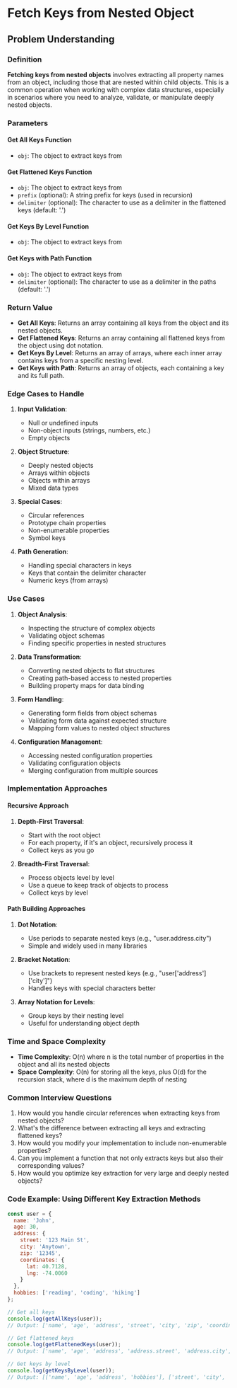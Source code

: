 # Fetch Keys from Nested Object

## Problem Understanding

### Definition

**Fetching keys from nested objects** involves extracting all property names from an object, including those that are nested within child objects. This is a common operation when working with complex data structures, especially in scenarios where you need to analyze, validate, or manipulate deeply nested objects.

### Parameters

#### Get All Keys Function
- `obj`: The object to extract keys from

#### Get Flattened Keys Function
- `obj`: The object to extract keys from
- `prefix` (optional): A string prefix for keys (used in recursion)
- `delimiter` (optional): The character to use as a delimiter in the flattened keys (default: '.')

#### Get Keys By Level Function
- `obj`: The object to extract keys from

#### Get Keys with Path Function
- `obj`: The object to extract keys from
- `delimiter` (optional): The character to use as a delimiter in the paths (default: '.')

### Return Value

- **Get All Keys**: Returns an array containing all keys from the object and its nested objects.
- **Get Flattened Keys**: Returns an array containing all flattened keys from the object using dot notation.
- **Get Keys By Level**: Returns an array of arrays, where each inner array contains keys from a specific nesting level.
- **Get Keys with Path**: Returns an array of objects, each containing a key and its full path.

### Edge Cases to Handle

1. **Input Validation**:
   - Null or undefined inputs
   - Non-object inputs (strings, numbers, etc.)
   - Empty objects

2. **Object Structure**:
   - Deeply nested objects
   - Arrays within objects
   - Objects within arrays
   - Mixed data types

3. **Special Cases**:
   - Circular references
   - Prototype chain properties
   - Non-enumerable properties
   - Symbol keys

4. **Path Generation**:
   - Handling special characters in keys
   - Keys that contain the delimiter character
   - Numeric keys (from arrays)

### Use Cases

1. **Object Analysis**:
   - Inspecting the structure of complex objects
   - Validating object schemas
   - Finding specific properties in nested structures

2. **Data Transformation**:
   - Converting nested objects to flat structures
   - Creating path-based access to nested properties
   - Building property maps for data binding

3. **Form Handling**:
   - Generating form fields from object schemas
   - Validating form data against expected structure
   - Mapping form values to nested object structures

4. **Configuration Management**:
   - Accessing nested configuration properties
   - Validating configuration objects
   - Merging configuration from multiple sources

### Implementation Approaches

#### Recursive Approach

1. **Depth-First Traversal**:
   - Start with the root object
   - For each property, if it's an object, recursively process it
   - Collect keys as you go

2. **Breadth-First Traversal**:
   - Process objects level by level
   - Use a queue to keep track of objects to process
   - Collect keys by level

#### Path Building Approaches

1. **Dot Notation**:
   - Use periods to separate nested keys (e.g., "user.address.city")
   - Simple and widely used in many libraries

2. **Bracket Notation**:
   - Use brackets to represent nested keys (e.g., "user['address']['city']")
   - Handles keys with special characters better

3. **Array Notation for Levels**:
   - Group keys by their nesting level
   - Useful for understanding object depth

### Time and Space Complexity

- **Time Complexity**: O(n) where n is the total number of properties in the object and all its nested objects
- **Space Complexity**: O(n) for storing all the keys, plus O(d) for the recursion stack, where d is the maximum depth of nesting

### Common Interview Questions

1. How would you handle circular references when extracting keys from nested objects?
2. What's the difference between extracting all keys and extracting flattened keys?
3. How would you modify your implementation to include non-enumerable properties?
4. Can you implement a function that not only extracts keys but also their corresponding values?
5. How would you optimize key extraction for very large and deeply nested objects?

### Code Example: Using Different Key Extraction Methods

```javascript
const user = {
  name: 'John',
  age: 30,
  address: {
    street: '123 Main St',
    city: 'Anytown',
    zip: '12345',
    coordinates: {
      lat: 40.7128,
      lng: -74.0060
    }
  },
  hobbies: ['reading', 'coding', 'hiking']
};

// Get all keys
console.log(getAllKeys(user));
// Output: ['name', 'age', 'address', 'street', 'city', 'zip', 'coordinates', 'lat', 'lng', 'hobbies', '0', '1', '2']

// Get flattened keys
console.log(getFlattenedKeys(user));
// Output: ['name', 'age', 'address', 'address.street', 'address.city', 'address.zip', 'address.coordinates', 'address.coordinates.lat', 'address.coordinates.lng', 'hobbies', 'hobbies.0', 'hobbies.1', 'hobbies.2']

// Get keys by level
console.log(getKeysByLevel(user));
// Output: [['name', 'age', 'address', 'hobbies'], ['street', 'city', 'zip', 'coordinates', '0', '1', '2'], ['lat', 'lng']]
